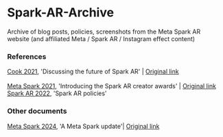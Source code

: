 # Spark-AR-Archive
Archive of blog posts, policies, screenshots from the Meta Spark AR website (and affiliated Meta / Spark AR / Instagram effect content) <br>
<h3>References <br></h3>
<a href="Discussing the Future of Spark AR _ Spark AR.pdf" target="\_blank">Cook 2021</a>, 'Discussing the future of Spark AR' | <a href=https://sparkar.facebook.com/blog/apac-creator-roundtable>Original link</a><br>
<br>
<a href="Introducing the Spark AR Creator Awards _ Meta Spark 2.pdf" target="\_blank">Meta Spark 2021</a>, 'Introducing the Spark AR creator awards' | <a href=https://sparkar.facebook.com/blog/introducing-spark-arcreator-awards>Original link</a><br>
<a href="Spark AR policies 2022.pdf" target="\_blank">Spark AR 2022</a>, 'Spark AR policies' 

<h3>Other documents  <br></h3>
<a href="A Meta Spark Update _ Meta Spark.pdf" target="\_blank">Meta Spark 2024</a>, 'A Meta Spark update'| <a href=https://spark.meta.com/blog/meta-spark-announcement/>Original link</a><br>
